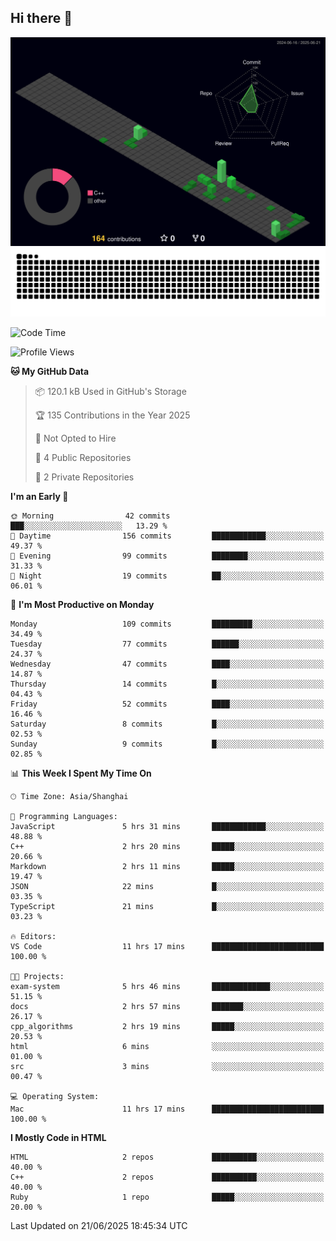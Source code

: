 ## Hi there 👋

<!--
**badb0ttle/badb0ttle** is a ✨ _special_ ✨ repository because its `README.md` (this file) appears on your GitHub profile.

Here are some ideas to get you started:

- 🔭 I’m currently working on ...
- 🌱 I’m currently learning ...
- 👯 I’m looking to collaborate on ...
- 🤔 I’m looking for help with ...
- 💬 Ask me about ...
- 📫 How to reach me: ...
- 😄 Pronouns: ...
- ⚡ Fun fact: ...
-->
![Personal 3D Metrics](./profile-3d-contrib/profile-night-green.svg)
<picture>
<img alt="github-snake"
    src="https://raw.githubusercontent.com/HaynesChennn/HaynesChennn/output/github-contribution-grid-snake.svg" />
</picture>

<!--START_SECTION:waka-->
![Code Time](http://img.shields.io/badge/Code%20Time-228%20hrs%2052%20mins-blue)

![Profile Views](http://img.shields.io/badge/Profile%20Views-148-blue)

**🐱 My GitHub Data** 

> 📦 120.1 kB Used in GitHub's Storage 
 > 
> 🏆 135 Contributions in the Year 2025
 > 
> 🚫 Not Opted to Hire
 > 
> 📜 4 Public Repositories 
 > 
> 🔑 2 Private Repositories 
 > 
**I'm an Early 🐤** 

```text
🌞 Morning                42 commits          ███░░░░░░░░░░░░░░░░░░░░░░   13.29 % 
🌆 Daytime                156 commits         ████████████░░░░░░░░░░░░░   49.37 % 
🌃 Evening                99 commits          ████████░░░░░░░░░░░░░░░░░   31.33 % 
🌙 Night                  19 commits          ██░░░░░░░░░░░░░░░░░░░░░░░   06.01 % 
```
📅 **I'm Most Productive on Monday** 

```text
Monday                   109 commits         █████████░░░░░░░░░░░░░░░░   34.49 % 
Tuesday                  77 commits          ██████░░░░░░░░░░░░░░░░░░░   24.37 % 
Wednesday                47 commits          ████░░░░░░░░░░░░░░░░░░░░░   14.87 % 
Thursday                 14 commits          █░░░░░░░░░░░░░░░░░░░░░░░░   04.43 % 
Friday                   52 commits          ████░░░░░░░░░░░░░░░░░░░░░   16.46 % 
Saturday                 8 commits           █░░░░░░░░░░░░░░░░░░░░░░░░   02.53 % 
Sunday                   9 commits           █░░░░░░░░░░░░░░░░░░░░░░░░   02.85 % 
```


📊 **This Week I Spent My Time On** 

```text
🕑︎ Time Zone: Asia/Shanghai

💬 Programming Languages: 
JavaScript               5 hrs 31 mins       ████████████░░░░░░░░░░░░░   48.88 % 
C++                      2 hrs 20 mins       █████░░░░░░░░░░░░░░░░░░░░   20.66 % 
Markdown                 2 hrs 11 mins       █████░░░░░░░░░░░░░░░░░░░░   19.47 % 
JSON                     22 mins             █░░░░░░░░░░░░░░░░░░░░░░░░   03.35 % 
TypeScript               21 mins             █░░░░░░░░░░░░░░░░░░░░░░░░   03.23 % 

🔥 Editors: 
VS Code                  11 hrs 17 mins      █████████████████████████   100.00 % 

🐱‍💻 Projects: 
exam-system              5 hrs 46 mins       █████████████░░░░░░░░░░░░   51.15 % 
docs                     2 hrs 57 mins       ███████░░░░░░░░░░░░░░░░░░   26.17 % 
cpp_algorithms           2 hrs 19 mins       █████░░░░░░░░░░░░░░░░░░░░   20.53 % 
html                     6 mins              ░░░░░░░░░░░░░░░░░░░░░░░░░   01.00 % 
src                      3 mins              ░░░░░░░░░░░░░░░░░░░░░░░░░   00.47 % 

💻 Operating System: 
Mac                      11 hrs 17 mins      █████████████████████████   100.00 % 
```

**I Mostly Code in HTML** 

```text
HTML                     2 repos             ██████████░░░░░░░░░░░░░░░   40.00 % 
C++                      2 repos             ██████████░░░░░░░░░░░░░░░   40.00 % 
Ruby                     1 repo              █████░░░░░░░░░░░░░░░░░░░░   20.00 % 
```




 Last Updated on 21/06/2025 18:45:34 UTC
<!--END_SECTION:waka-->

